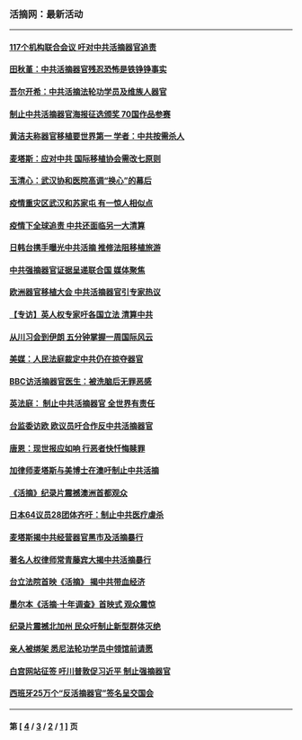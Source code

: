 ### 活摘网：最新活动
---
#### [117个机构联合会议 吁对中共活摘器官追责](../../pages/nf5883/n12775087.md?06190430) 
#### [田秋堇：中共活摘器官残忍恐怖是铁铮铮事实](../../pages/nf5883/n12702148.md?06190430) 
#### [吾尔开希：中共活摘法轮功学员及维族人器官](../../pages/nf5883/n12693197.md?06190430) 
#### [制止中共活摘器官海报征选颁奖 70国作品参赛](../../pages/nf5883/n12692050.md?06190430) 
#### [黄洁夫称器官移植要世界第一 学者：中共按需杀人](../../pages/nf5883/n12572329.md?06190430) 
#### [麦塔斯：应对中共 国际移植协会需改七原则](../../pages/nf5883/n12514711.md?06190430) 
#### [玉清心：武汉协和医院高调“换心”的幕后](../../pages/nf5883/n12298730.md?06190430) 
#### [疫情重灾区武汉和苏家屯 有一惊人相似点](../../pages/nf5883/n12150824.md?06190430) 
#### [疫情下全球追责 中共还面临另一大清算](../../pages/nf5883/n12070397.md?06190430) 
#### [日韩台携手曝光中共活摘 推修法阻移植旅游](../../pages/nf5883/n11712046.md?06190430) 
#### [中共强摘器官证据呈递联合国 媒体聚焦](../../pages/nf5883/n11546426.md?06190430) 
#### [欧洲器官移植大会 中共活摘器官引专家热议](../../pages/nf5883/n11539095.md?06190430) 
#### [【专访】英人权专家吁各国立法 清算中共](../../pages/nf5883/n11367315.md?06190430) 
#### [从川习会到伊朗 五分钟掌握一周国际风云](../../pages/nf5883/n11338520.md?06190430) 
#### [美媒：人民法庭裁定中共仍在掠夺器官](../../pages/nf5883/n11334897.md?06190430) 
#### [BBC访活摘器官医生：被洗脑后无罪恶感](../../pages/nf5883/n11335935.md?06190430) 
#### [英法庭： 制止中共活摘器官 全世界有责任](../../pages/nf5883/n11330691.md?06190430) 
#### [台监委访欧 欧议员吁合作反中共活摘器官](../../pages/nf5883/n11109190.md?06190430) 
#### [唐恩：现世报应如响 行恶者快忏悔赎罪](../../pages/nf5883/n11104016.md?06190430) 
#### [加律师麦塔斯与美博士在澳吁制止中共活摘](../../pages/nf5883/n10724764.md?06190430) 
#### [《活摘》纪录片震撼澳洲首都观众](../../pages/nf5883/n10722747.md?06190430) 
#### [日本64议员28团体齐吁：制止中共医疗虐杀](../../pages/nf5883/n10587757.md?06190430) 
#### [麦塔斯揭中共经营器官黑市及活摘暴行](../../pages/nf5883/n10442407.md?06190430) 
#### [著名人权律师常青藤宾大揭中共活摘暴行](../../pages/nf5883/n10318181.md?06190430) 
#### [台立法院首映《活摘》 揭中共带血经济](../../pages/nf5883/n9938847.md?06190430) 
#### [墨尔本《活摘·十年调查》首映式 观众震惊](../../pages/nf5883/n9522572.md?06190430) 
#### [纪录片震撼北加州 民众吁制止新型群体灭绝](../../pages/nf5883/n9188314.md?06190430) 
#### [亲人被绑架 悉尼法轮功学员中领馆前请愿](../../pages/nf5883/n9056753.md?06190430) 
#### [白宫网站征签 吁川普敦促习近平 制止强摘器官](../../pages/nf5883/n9009661.md?06190430) 
#### [西班牙25万个“反活摘器官”签名呈交国会](../../pages/nf5883/n8846163.md?06190430) 

---
#### 第 [ [4](./4.md?06190430) / [3](./3.md?06190430) / [2](./2.md?06190430) / [1](./1.md?06190430) ] 页
